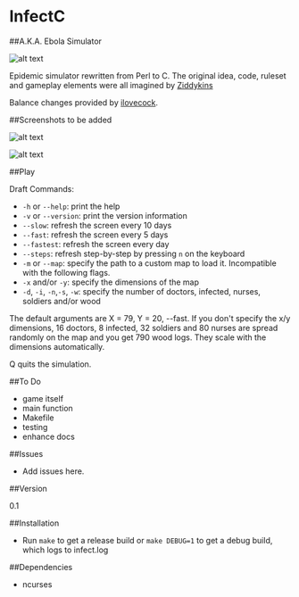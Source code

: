 InfectC
=========

##A.K.A. Ebola Simulator

![alt text](http://fc07.deviantart.net/fs70/i/2014/238/0/2/ebola_chan_pony_by_kaboderp_sketchy-d7wtbj5.jpg "Thank you, Ebola-chan!")

Epidemic simulator rewritten from Perl to C. The original idea, code, ruleset and gameplay elements were all imagined by [Ziddykins](https://github.com/Ziddykins/Infect)

Balance changes provided by [ilovecock](https://github.com/ilovecock/Infect).

##Screenshots to be added

![alt text](http://imgur.com/abc.jpg "Add screenshot here")

![alt text](http://imgur.com/abc.jpg "Add screenshot here") 

##Play

Draft Commands:

- ```-h``` or ```--help```: print the help
- ```-v``` or ```--version```: print the version information
- ```--slow```: refresh the screen every 10 days
- ```--fast```: refresh the screen every 5 days
- ```--fastest```: refresh the screen every day
- ```--steps```: refresh step-by-step by pressing ```n``` on the keyboard
- ```-m``` or ```--map```: specify the path to a custom map to load it. Incompatible with the following flags.
- ```-x``` and/or ```-y```: specify the dimensions of the map
- ```-d```, ```-i```, ```-n```,```-s```, ```-w```: specify the number of doctors, infected, nurses, soldiers and/or wood

The default arguments are X = 79, Y = 20, --fast. If you don't specify the x/y dimensions, 16 doctors, 8 infected, 32 soldiers and 80 nurses are spread randomly on the map and you get 790 wood logs. They scale with the dimensions automatically.

Q quits the simulation.

##To Do

- game itself
- main function
- Makefile
- testing
- enhance docs

##Issues

- Add issues here.

##Version

0.1

##Installation

- Run ```make``` to get a release build or ```make DEBUG=1``` to get a debug build, which logs to infect.log

##Dependencies

- ncurses


